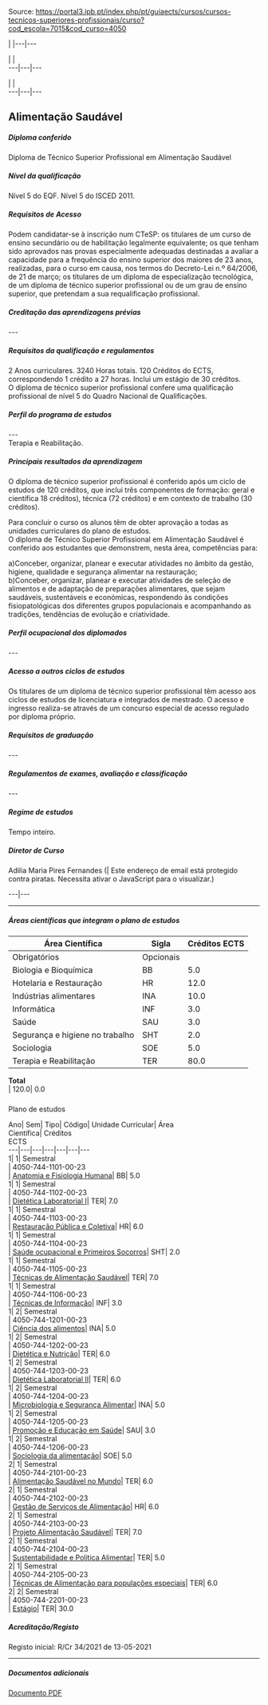 Source: https://portal3.ipb.pt/index.php/pt/guiaects/cursos/cursos-tecnicos-superiores-profissionais/curso?cod_escola=7015&cod_curso=4050

| |---|---  
  
| |   
---|---|---  
  
| |   
---|---|---  
  
  

## Alimentação Saudável

  

##### Diploma conferido

Diploma de Técnico Superior Profissional em Alimentação Saudável  
  

##### Nível da qualificação

Nível 5 do EQF. Nível 5 do ISCED 2011.  
  

##### Requisitos de Acesso

Podem candidatar-se à inscrição num CTeSP: os titulares de um curso de ensino
secundário ou de habilitação legalmente equivalente; os que tenham sido
aprovados nas provas especialmente adequadas destinadas a avaliar a capacidade
para a frequência do ensino superior dos maiores de 23 anos, realizadas, para
o curso em causa, nos termos do Decreto-Lei n.º 64/2006, de 21 de março; os
titulares de um diploma de especialização tecnológica, de um diploma de
técnico superior profissional ou de um grau de ensino superior, que pretendam
a sua requalificação profissional.  
  

##### Creditação das aprendizagens prévias

\---  
  
  

##### Requisitos da qualificação e regulamentos

2 Anos curriculares. 3240 Horas totais. 120 Créditos do ECTS, correspondendo 1
crédito a 27 horas. Inclui um estágio de 30 créditos.  
O diploma de técnico superior profissional confere uma qualificação
profissional de nível 5 do Quadro Nacional de Qualificações.  
  

##### Perfil do programa de estudos

\---  
Terapia e Reabilitação.  
  

##### Principais resultados da aprendizagem

O diploma de técnico superior profissional é conferido após um ciclo de
estudos de 120 créditos, que inclui três componentes de formação: geral e
científica 18 créditos), técnica (72 créditos) e em contexto de trabalho (30
créditos).  
  
Para concluir o curso os alunos têm de obter aprovação a todas as unidades
curriculares do plano de estudos.  
O diploma de Técnico Superior Profissional em Alimentação Saudável é conferido
aos estudantes que demonstrem, nesta área, competências para:  
  
a)Conceber, organizar, planear e executar atividades no âmbito da gestão,
higiene, qualidade e segurança alimentar na restauração;  
b)Conceber, organizar, planear e executar atividades de seleção de alimentos e
de adaptação de preparações alimentares, que sejam saudáveis, sustentáveis e
económicas, respondendo às condições fisiopatológicas dos diferentes grupos
populacionais e acompanhando as tradições, tendências de evolução e
criatividade.  
  

##### Perfil ocupacional dos diplomados

\---  
  
  

##### Acesso a outros ciclos de estudos

Os titulares de um diploma de técnico superior profissional têm acesso aos
ciclos de estudos de licenciatura e integrados de mestrado. O acesso e
ingresso realiza-se através de um concurso especial de acesso regulado por
diploma próprio.  
  

##### Requisitos de graduação

\---  
  
  

##### Regulamentos de exames, avaliação e classificação

\---  
  
  

##### Regime de estudos

Tempo inteiro.  
  

##### Diretor de Curso

Adilia Maria Pires Fernandes (| Este endereço de email está protegido contra
piratas. Necessita ativar o JavaScript para o visualizar.)  
  
---|---  
  
* * *

  

##### Áreas científicas que integram o plano de estudos

Área Científica| Sigla| Créditos ECTS  
---|---|---  
Obrigatórios| Opcionais  
Biologia e Bioquímica| BB| 5.0| 0.0  
Hotelaria e Restauração| HR| 12.0| 0.0  
Indústrias alimentares| INA| 10.0| 0.0  
Informática| INF| 3.0| 0.0  
Saúde| SAU| 3.0| 0.0  
Segurança e higiene no trabalho| SHT| 2.0| 0.0  
Sociologia| SOE| 5.0| 0.0  
Terapia e Reabilitação| TER| 80.0| 0.0  
**Total**  
| 120.0| 0.0  
  
#####  
Plano de estudos

Ano| Sem| Tipo| Código| Unidade Curricular| Área  
Científica| Créditos  
ECTS  
---|---|---|---|---|---|---  
1| 1|  Semestral  
|  4050-744-1101-00-23  
| [Anatomia e Fisiologia
Humana](https://guiaects.ipb.pt/GuiaEcts/PdfService?cod_escola=7015&cod_curso=4050&n_plano=744&n_disciplina=1101&n_opcao=0&ano_lect=2023&locale=1
"Anatomia e Fisiologia Humana")| BB| 5.0  
1| 1|  Semestral  
|  4050-744-1102-00-23  
| [Dietética Laboratorial
I](https://guiaects.ipb.pt/GuiaEcts/PdfService?cod_escola=7015&cod_curso=4050&n_plano=744&n_disciplina=1102&n_opcao=0&ano_lect=2023&locale=1
"Dietética Laboratorial I")| TER| 7.0  
1| 1|  Semestral  
|  4050-744-1103-00-23  
| [Restauração Pública e
Coletiva](https://guiaects.ipb.pt/GuiaEcts/PdfService?cod_escola=7015&cod_curso=4050&n_plano=744&n_disciplina=1103&n_opcao=0&ano_lect=2023&locale=1
"Restauração Pública e Coletiva")| HR| 6.0  
1| 1|  Semestral  
|  4050-744-1104-00-23  
| [Saúde ocupacional e Primeiros
Socorros](https://guiaects.ipb.pt/GuiaEcts/PdfService?cod_escola=7015&cod_curso=4050&n_plano=744&n_disciplina=1104&n_opcao=0&ano_lect=2023&locale=1
"Saúde ocupacional e Primeiros Socorros")| SHT| 2.0  
1| 1|  Semestral  
|  4050-744-1105-00-23  
| [Técnicas de Alimentação
Saudável](https://guiaects.ipb.pt/GuiaEcts/PdfService?cod_escola=7015&cod_curso=4050&n_plano=744&n_disciplina=1105&n_opcao=0&ano_lect=2023&locale=1
"Técnicas de Alimentação Saudável")| TER| 7.0  
1| 1|  Semestral  
|  4050-744-1106-00-23  
| [Técnicas de
Informação](https://guiaects.ipb.pt/GuiaEcts/PdfService?cod_escola=7015&cod_curso=4050&n_plano=744&n_disciplina=1106&n_opcao=0&ano_lect=2023&locale=1
"Técnicas de Informação")| INF| 3.0  
1| 2|  Semestral  
|  4050-744-1201-00-23  
| [Ciência dos
alimentos](https://guiaects.ipb.pt/GuiaEcts/PdfService?cod_escola=7015&cod_curso=4050&n_plano=744&n_disciplina=1201&n_opcao=0&ano_lect=2023&locale=1
"Ciência dos alimentos")| INA| 5.0  
1| 2|  Semestral  
|  4050-744-1202-00-23  
| [Dietética e
Nutrição](https://guiaects.ipb.pt/GuiaEcts/PdfService?cod_escola=7015&cod_curso=4050&n_plano=744&n_disciplina=1202&n_opcao=0&ano_lect=2023&locale=1
"Dietética e Nutrição")| TER| 6.0  
1| 2|  Semestral  
|  4050-744-1203-00-23  
| [Dietética Laboratorial
II](https://guiaects.ipb.pt/GuiaEcts/PdfService?cod_escola=7015&cod_curso=4050&n_plano=744&n_disciplina=1203&n_opcao=0&ano_lect=2023&locale=1
"Dietética Laboratorial  II")| TER| 6.0  
1| 2|  Semestral  
|  4050-744-1204-00-23  
| [Microbiologia e Segurança
Alimentar](https://guiaects.ipb.pt/GuiaEcts/PdfService?cod_escola=7015&cod_curso=4050&n_plano=744&n_disciplina=1204&n_opcao=0&ano_lect=2023&locale=1
"Microbiologia e Segurança Alimentar")| INA| 5.0  
1| 2|  Semestral  
|  4050-744-1205-00-23  
| [Promoção e Educação em
Saúde](https://guiaects.ipb.pt/GuiaEcts/PdfService?cod_escola=7015&cod_curso=4050&n_plano=744&n_disciplina=1205&n_opcao=0&ano_lect=2023&locale=1
"Promoção e Educação em Saúde")| SAU| 3.0  
1| 2|  Semestral  
|  4050-744-1206-00-23  
| [Sociologia da
alimentação](https://guiaects.ipb.pt/GuiaEcts/PdfService?cod_escola=7015&cod_curso=4050&n_plano=744&n_disciplina=1206&n_opcao=0&ano_lect=2023&locale=1
"Sociologia da alimentação")| SOE| 5.0  
2| 1|  Semestral  
|  4050-744-2101-00-23  
| [Alimentação Saudável no
Mundo](https://guiaects.ipb.pt/GuiaEcts/PdfService?cod_escola=7015&cod_curso=4050&n_plano=744&n_disciplina=2101&n_opcao=0&ano_lect=2023&locale=1
"Alimentação Saudável no Mundo")| TER| 6.0  
2| 1|  Semestral  
|  4050-744-2102-00-23  
| [Gestão de Serviços de
Alimentação](https://guiaects.ipb.pt/GuiaEcts/PdfService?cod_escola=7015&cod_curso=4050&n_plano=744&n_disciplina=2102&n_opcao=0&ano_lect=2023&locale=1
"Gestão de Serviços de Alimentação")| HR| 6.0  
2| 1|  Semestral  
|  4050-744-2103-00-23  
| [Projeto Alimentação
Saudável](https://guiaects.ipb.pt/GuiaEcts/PdfService?cod_escola=7015&cod_curso=4050&n_plano=744&n_disciplina=2103&n_opcao=0&ano_lect=2023&locale=1
"Projeto Alimentação Saudável")| TER| 7.0  
2| 1|  Semestral  
|  4050-744-2104-00-23  
| [Sustentabilidade e Politica
Alimentar](https://guiaects.ipb.pt/GuiaEcts/PdfService?cod_escola=7015&cod_curso=4050&n_plano=744&n_disciplina=2104&n_opcao=0&ano_lect=2023&locale=1
"Sustentabilidade e Politica Alimentar")| TER| 5.0  
2| 1|  Semestral  
|  4050-744-2105-00-23  
| [Técnicas de Alimentação para populações
especiais](https://guiaects.ipb.pt/GuiaEcts/PdfService?cod_escola=7015&cod_curso=4050&n_plano=744&n_disciplina=2105&n_opcao=0&ano_lect=2023&locale=1
"Técnicas de Alimentação para populações especiais")| TER| 6.0  
2| 2|  Semestral  
|  4050-744-2201-00-23  
|
[Estágio](https://guiaects.ipb.pt/GuiaEcts/PdfService?cod_escola=7015&cod_curso=4050&n_plano=744&n_disciplina=2201&n_opcao=0&ano_lect=2023&locale=1
"Estágio")| TER| 30.0  
  

##### Acreditação/Registo

Registo inicial: R/Cr 34/2021 de 13-05-2021

* * *

##### Documentos adicionais

[Documento
PDF](https://guiaects.ipb.pt/GuiaEcts/PdfCursoDownloadServlet?documentoId=1818)  

  
  
  
